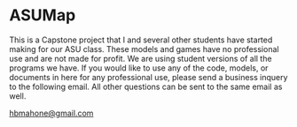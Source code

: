 # ASUMap

This is a Capstone project that I and several other students have started making for our ASU class. These models and games have no professional use and are not made for profit. We are using student versions of all the programs we have. 
If you would like to use any of the code, models, or documents in here for any professional use, please send a business inquery to the following email. All other questions can be sent to the same email as well. 

hbmahone@gmail.com
